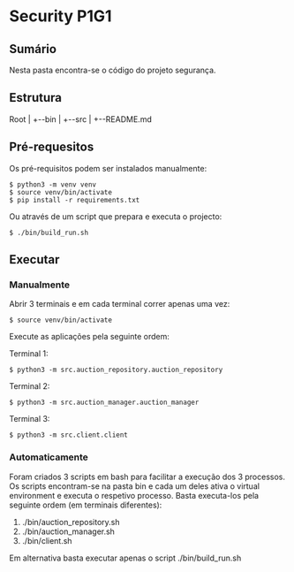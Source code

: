 # Security P1G1

## Sumário
Nesta pasta encontra-se o código do projeto segurança.

## Estrutura
Root
|
+--bin
|
+--src
|
+--README.md

## Pré-requesitos
Os pré-requisitos podem ser instalados manualmente:

```
$ python3 -m venv venv
$ source venv/bin/activate
$ pip install -r requirements.txt
```
Ou através de um script que prepara e executa o projecto:

```
$ ./bin/build_run.sh
```

## Executar

### Manualmente
Abrir 3 terminais e em cada terminal correr apenas uma vez:
```
$ source venv/bin/activate
```

Execute as aplicações pela seguinte ordem:

Terminal 1:
```
$ python3 -m src.auction_repository.auction_repository
```

Terminal 2:
```
$ python3 -m src.auction_manager.auction_manager
```

Terminal 3:
```
$ python3 -m src.client.client
```
### Automaticamente
Foram criados 3 scripts em bash para facilitar a execução dos 3 processos.
Os scripts encontram-se na pasta bin e cada um deles ativa o virtual environment e executa o respetivo processo.
Basta executa-los pela seguinte ordem (em terminais diferentes):
1. ./bin/auction_repository.sh
2. ./bin/auction_manager.sh
3. ./bin/client.sh

Em alternativa basta executar apenas o script ./bin/build_run.sh

